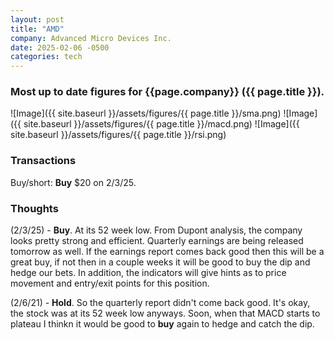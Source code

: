 ```yaml
---
layout: post
title: "AMD"
company: Advanced Micro Devices Inc.
date: 2025-02-06 -0500
categories: tech
---
```


### Most up to date figures for {{page.company}} ({{ page.title }}).

![Image]({{ site.baseurl }}/assets/figures/{{ page.title }}/sma.png)
![Image]({{ site.baseurl }}/assets/figures/{{ page.title }}/macd.png)
![Image]({{ site.baseurl }}/assets/figures/{{ page.title }}/rsi.png)

### Transactions

Buy/short: **Buy** $20 on 2/3/25. 


### Thoughts
(2/3/25) - **Buy**. At its 52 week low. From Dupont analysis, the company looks pretty strong and efficient. Quarterly earnings are being released tomorrow as well. If the earnings report comes back good then this will be a great buy, if not then in a couple weeks it will be good to buy the dip and hedge our bets. In addition, the indicators will give hints as to price movement and entry/exit points for this position.

(2/6/21) - **Hold**. So the quarterly report didn't come back good. It's okay, the stock was at its 52 week low anyways. Soon, when that MACD starts to plateau I thinkn it would be good to **buy** again to hedge and catch the dip. 